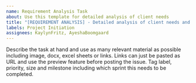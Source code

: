 ```yaml
---
name: Requirement Analysis Task
about: Use this template for detailed analysis of client needs
title: "[REQUIREMENT ANALYSIS] - Detailed analysis of client needs and technical requirements"
labels: Project Initiation
assignees: KaylynFritz, AyeshaBoomgaard
---
```


Describe the task at hand and use as many relevant material as possible including image, docx, excel sheets or links. Links can just be pasted as URL and use the preview feature before posting the issue. Tag label, priority, size and milestone including which sprint this needs to be completed.